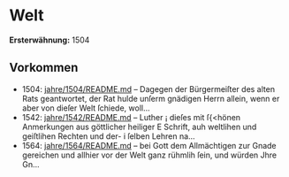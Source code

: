 # Welt

**Ersterwähnung:** 1504

## Vorkommen
- 1504: [jahre/1504/README.md](../jahre/1504/README.md) – Dagegen der Bürgermeiſter des alten Rats
geantwortet, der Rat hulde unſerm gnädigen Herrn allein,
wenn er aber von dieſer Welt ſchiede, woll...
- 1542: [jahre/1542/README.md](../jahre/1542/README.md) – Luther
¡ dieſes mit ſ{<hönen Anmerkungen aus göttlicher heiliger
E Schrift, auh weltlihen und geiſtlihen Rechten und der-
i ſelben Lehren na...
- 1564: [jahre/1564/README.md](../jahre/1564/README.md) – bei Gott dem Allmächtigen zur Gnade gereichen
und allhier vor der Welt ganz rühmlih ſein, und würden
Jhre Gn...
